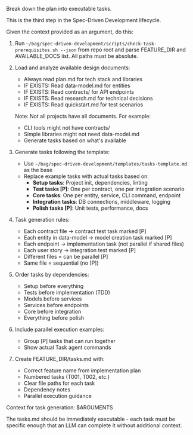 Break down the plan into executable tasks.

This is the third step in the Spec-Driven Development lifecycle.

Given the context provided as an argument, do this:

1. Run `~/bag/spec-driven-development/scripts/check-task-prerequisites.sh --json` from repo root and parse FEATURE_DIR and AVAILABLE_DOCS list. All paths must be absolute.
2. Load and analyze available design documents:

   - Always read plan.md for tech stack and libraries
   - IF EXISTS: Read data-model.md for entities
   - IF EXISTS: Read contracts/ for API endpoints
   - IF EXISTS: Read research.md for technical decisions
   - IF EXISTS: Read quickstart.md for test scenarios

   Note: Not all projects have all documents. For example:

   - CLI tools might not have contracts/
   - Simple libraries might not need data-model.md
   - Generate tasks based on what's available

3. Generate tasks following the template:

   - Use `~/bag/spec-driven-development/templates/tasks-template.md` as the base
   - Replace example tasks with actual tasks based on:
     - **Setup tasks**: Project init, dependencies, linting
     - **Test tasks [P]**: One per contract, one per integration scenario
     - **Core tasks**: One per entity, service, CLI command, endpoint
     - **Integration tasks**: DB connections, middleware, logging
     - **Polish tasks [P]**: Unit tests, performance, docs

4. Task generation rules:

   - Each contract file → contract test task marked [P]
   - Each entity in data-model → model creation task marked [P]
   - Each endpoint → implementation task (not parallel if shared files)
   - Each user story → integration test marked [P]
   - Different files = can be parallel [P]
   - Same file = sequential (no [P])

5. Order tasks by dependencies:

   - Setup before everything
   - Tests before implementation (TDD)
   - Models before services
   - Services before endpoints
   - Core before integration
   - Everything before polish

6. Include parallel execution examples:

   - Group [P] tasks that can run together
   - Show actual Task agent commands

7. Create FEATURE_DIR/tasks.md with:
   - Correct feature name from implementation plan
   - Numbered tasks (T001, T002, etc.)
   - Clear file paths for each task
   - Dependency notes
   - Parallel execution guidance

Context for task generation: $ARGUMENTS

The tasks.md should be immediately executable - each task must be specific enough that an LLM can complete it without additional context.
